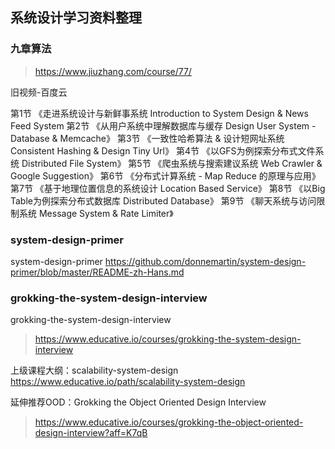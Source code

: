 ## 系统设计学习资料整理

### 九章算法

> https://www.jiuzhang.com/course/77/

旧视频-百度云

第1节 《走进系统设计与新鲜事系统 Introduction to System Design & News Feed System
第2节 《从用户系统中理解数据库与缓存 Design User System - Database & Memcache》
第3节 《一致性哈希算法 & 设计短网址系统 Consistent Hashing & Design Tiny Url》
第4节 《以GFS为例探索分布式文件系统 Distributed File System》
第5节 《爬虫系统与搜索建议系统 Web Crawler & Google Suggestion》
第6节 《分布式计算系统 - Map Reduce 的原理与应用》
第7节 《基于地理位置信息的系统设计 Location Based Service》
第8节 《以Big Table为例探索分布式数据库 Distributed Database》
第9节 《聊天系统与访问限制系统 Message System & Rate Limiter》

### system-design-primer

system-design-primer
https://github.com/donnemartin/system-design-primer/blob/master/README-zh-Hans.md

### grokking-the-system-design-interview

grokking-the-system-design-interview
> https://www.educative.io/courses/grokking-the-system-design-interview

上级课程大纲：scalability-system-design
https://www.educative.io/path/scalability-system-design

延伸推荐OOD：Grokking the Object Oriented Design Interview
> https://www.educative.io/courses/grokking-the-object-oriented-design-interview?aff=K7qB